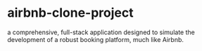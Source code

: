 # airbnb-clone-project
a comprehensive, full-stack application designed to simulate the development of a robust booking platform, much like Airbnb.
